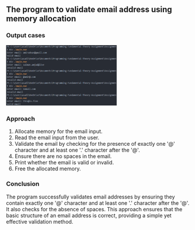## The program to validate email address using memory allocation

### Output cases
<img src = "../images/problem03.png" width = "60%" height = "auto">

### Approach
1. Allocate memory for the email input.
2. Read the email input from the user.
3. Validate the email by checking for the presence of exactly one '@' character and at least one '.' character after the '@'.
4. Ensure there are no spaces in the email.
5. Print whether the email is valid or invalid.
6. Free the allocated memory.

### Conclusion
The program successfully validates email addresses by ensuring they contain exactly one '@' character and at least one '.' character after the '@'. It also checks for the absence of spaces. This approach ensures that the basic structure of an email address is correct, providing a simple yet effective validation method.

